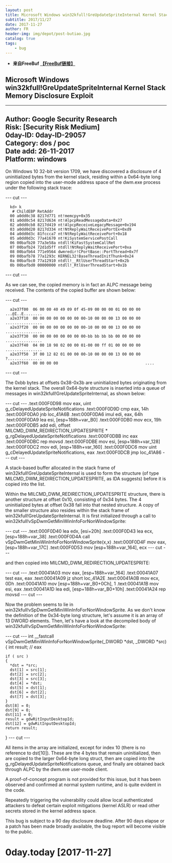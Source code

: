 ```yaml
---
layout: post
title: Microsoft Windows win32kfull!GreUpdateSpriteInternal Kernel Stack Memory Disclosure Exploit
subtitle: 2017/11/27
date: 2017-11-27
author: FR
header-img: img/depot/post-butiao.jpg
catalog: true
tags:
    - bug
---
```


- **来自FreeBuf [【FreeBuf链接】](http://www.freebuf.com/articles/others-articles/151173.html)**  

## Microsoft Windows win32kfull!GreUpdateSpriteInternal Kernel Stack Memory Disclosure Exploit
---
Author: Google Security Research  
Risk: [Security Risk Medium]  
0day-ID: 0day-ID-29057  
Category: dos / poc  
Date add: 26-11-2017  
Platform: windows  
---

On Windows 10 32-bit version 1709, we have discovered a disclosure of 4 uninitialized bytes from the kernel stack, residing within a 0x64-byte long region copied into the user-mode address space of the dwm.exe process under the following stack trace:

--- cut ---
```
  kd> k
   # ChildEBP RetAddr  
  00 a0dd0c38 8217d771 nt!memcpy+0x35  
  01 a0dd0c54 8217d634 nt!AlpcpReadMessageData+0x27  
  02 a0dd0cb8 8217d419 nt!AlpcpReceiveLegacyMessage+0x194  
  03 a0dd0d20 8217d334 nt!NtReplyWaitReceivePortEx+0xd9  
  04 a0dd0d3c 81fccca7 nt!NtReplyWaitReceivePort+0x18  
  05 a0dd0d3c 77a41670 nt!KiSystemServicePostCall  
  06 00bafb20 77a3e58a ntdll!KiFastSystemCallRet  
  07 00bafb24 72d1d5ff ntdll!NtReplyWaitReceivePort+0xa  
  08 00bafb64 771e9564 dwmredir!CPortBase::PortThread+0x7f  
  09 00bafb78 77a1293c KERNEL32!BaseThreadInitThunk+0x24  
  0a 00bafbc0 77a12910 ntdll!__RtlUserThreadStart+0x2b  
  0b 00bafbd0 00000000 ntdll!_RtlUserThreadStart+0x1b  
```
--- cut ---

As we can see, the copied memory is in fact an ALPC message being received. The contents of the copied buffer are shown below:

--- cut ---
```
  a2e37f00  06 00 00 40 49 09 0f 45-09 00 00 00 01 00 00 00  ...@I..E........
  a2e37f10  00 00 00 00 00 00 00 00-10 00 00 00 13 00 00 00  ................
  a2e37f20  00 00 00 00 00 00 00 00-10 00 00 00 13 00 00 00  ................
  a2e37f30  00 00 00 00 00 00 00 00-bb bb bb bb 00 00 00 00  ................
  a2e37f40  04 00 18 98 02 00 00 01-00 00 ff 01 00 00 00 00  ................
  a2e37f50  3f 00 12 82 01 00 00 00-10 00 00 00 13 00 00 00  ?...............
  a2e37f60  00 00 00 00                                      ....
```
--- cut ---

The 0xbb bytes at offsets 0x38-0x3b are uninitialized bytes originating from the kernel stack. The overall 0x64-byte structure is inserted into a queue of messages in win32kfull!GreUpdateSpriteInternal, as shown below:

--- cut ---
  .text:000F0D98                 mov     eax, uint g_cDelayedUpdateSpriteNotifications
  .text:000F0D9D                 cmp     eax, 14h
  .text:000F0DA0                 jnb     loc_41A6B
  .text:000F0DA6                 imul    edi, eax, 64h
  .text:000F0DA9                 lea     esi, [esp+188h+var_B0]
  .text:000F0DB0                 mov     ecx, 19h
  .text:000F0DB5                 add     edi, offset MILCMD_DWM_REDIRECTION_UPDATESPRITE * g_rgDelayedUpdateSpriteNotifications
  .text:000F0DBB                 inc     eax
  .text:000F0DBC                 rep movsd
  .text:000F0DBE                 mov     esi, [esp+188h+var_128]
  .text:000F0DC2                 mov     edi, [esp+188h+var_160]
  .text:000F0DC6                 mov     uint g_cDelayedUpdateSpriteNotifications, eax
  .text:000F0DCB                 jmp     loc_41A86
--- cut ---

A stack-based buffer allocated in the stack frame of win32kfull!GreUpdateSpriteInternal is used to form the structure (of type MILCMD_DWM_REDIRECTION_UPDATESPRITE, as IDA suggests) before it is copied into the list.

Within the MILCMD_DWM_REDIRECTION_UPDATESPRITE structure, there is another structure at offset 0x10, consisting of 0x34 bytes. The 4 uninitialized bytes at offset 0x38 fall into that nested structure. A copy of the smaller structure also resides within the stack frame of win32kfull!GreUpdateSpriteInternal. It is first initialized through a call to win32kfull!vSpDwmGetMiniWinInfoForNonWindowSprite:

--- cut ---
  .text:000F0D40                 lea     edx, [esi+20h]
  .text:000F0D43                 lea     ecx, [esp+188h+var_38]
  .text:000F0D4A                 call    vSpDwmGetMiniWinInfoForNonWindowSprite(x,x)
  .text:000F0D4F                 mov     eax, [esp+188h+var_17C]
  .text:000F0D53                 mov     [esp+188h+var_164], ecx
--- cut ---

and then copied into MILCMD_DWM_REDIRECTION_UPDATESPRITE:

--- cut ---
  .text:00041A03                 mov     eax, [esp+188h+var_164]
  .text:00041A07                 test    eax, eax
  .text:00041A09                 jz      short loc_41A2E
  .text:00041A0B                 mov     ecx, 0Dh
  .text:00041A10                 mov     [esp+188h+var_B0+0Ch], 1
  .text:00041A1B                 mov     esi, eax
  .text:00041A1D                 lea     edi, [esp+188h+var_B0+10h]
  .text:00041A24                 rep movsd
--- cut ---

Now the problem seems to lie in win32kfull!vSpDwmGetMiniWinInfoForNonWindowSprite. As we don't know the definition of the 0x34-byte long structure, let's assume it is an array of 13 DWORD elements. Then, let's have a look at the decompiled body of win32kfull!vSpDwmGetMiniWinInfoForNonWindowSprite:

--- cut ---
  int __fastcall vSpDwmGetMiniWinInfoForNonWindowSprite(_DWORD *dst, _DWORD *src)
  {
    int result; // eax

    if ( src )
    {
      *dst = *src;
      dst[1] = src[1];
      dst[2] = src[2];
      dst[3] = src[3];
      dst[4] = *dst;
      dst[5] = dst[1];
      dst[6] = dst[2];
      dst[7] = dst[3];
    }
    dst[8] = 0;
    dst[9] = 0;
    dst[11] = 0;
    result = gdwRitInputDesktopId;
    dst[12] = gdwRitInputDesktopId;
    return result;
  }
--- cut ---

All items in the array are initialized, except for index 10 (there is no reference to dst[10]). These are the 4 bytes that remain uninitialized, then are copied to the larger 0x64-byte long struct, then are copied into the g_rgDelayedUpdateSpriteNotifications queue, and finally are obtained back through ALPC by the dwm.exe user-mode client.

A proof-of-concept program is not provided for this issue, but it has been observed and confirmed at normal system runtime, and is quite evident in the code.

Repeatedly triggering the vulnerability could allow local authenticated attackers to defeat certain exploit mitigations (kernel ASLR) or read other secrets stored in the kernel address space.

This bug is subject to a 90 day disclosure deadline. After 90 days elapse or a patch has been made broadly available, the bug report will become visible to the public.

#  0day.today [2017-11-27]  #
